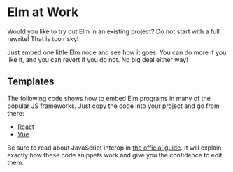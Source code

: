 # Elm at Work

Would you like to try out Elm in an existing project? Do not start with a full rewrite! That is too risky!

Just embed one little Elm node and see how it goes. You can do more if you like it, and you can revert if you do not. No big deal either way!


## Templates

The following code shows how to embed Elm programs in many of the popular JS frameworks. Just copy the code into your project and go from there:

- [React](react.js)
- [Vue](vue.js)

Be sure to read about JavaScript interop in [the official guide](https://guide.elm-lang.org/interop/). It will explain exactly how these code snippets work and give you the confidence to edit them.
